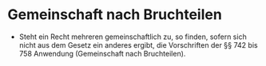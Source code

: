 # Gemeinschaft nach Bruchteilen

- Steht ein Recht mehreren gemeinschaftlich zu, so finden, sofern sich nicht aus dem Gesetz ein anderes ergibt, die Vorschriften der §§ 742 bis 758 Anwendung (Gemeinschaft nach Bruchteilen).

